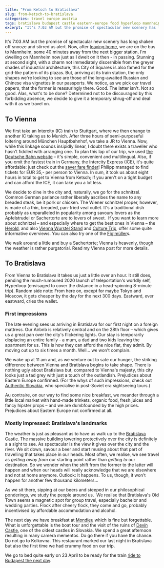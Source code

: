 ```yaml
---
title: "From Ketsch to Bratislava"
slug: from-ketsch-to-bratislava
categories: travel europe austria
tags: bratislava budapest castle eastern-europe food hyperloop mannheim munich podcast russian-visa sachertorte sightseeing train vienna visa
excerpt: "It's 7:03 AM but the promise of spectacular new scenery has long shaken off snooze and stirred us alert. Now, after leaving home, we are on the bus to Mannheim, some 40 minutes away from the next bigger station. I'm dwelling on Mannheim now just as I dwelt on it then - in passing. Stunning at second sight, with a charm not immediately discernible from the greyer shades of industrial architecture, this City of Squares is also famed for the grid-like pattern of its plazas."
---
```



It's 7:03 AM but the promise of spectacular new scenery has long shaken off snooze and stirred us alert. Now, after [leaving home](/?p=766), we are on the bus to Mannheim, some 40 minutes away from the next bigger station. I'm dwelling on Mannheim now just as I dwelt on it then - in passing. Stunning at second sight, with a charm not immediately discernible from the greyer shades of industrial architecture, this City of Squares is also famed for the grid-like pattern of its plazas. But, arriving at its train station, the only shapes we're looking to see are those of the long-awaited Russian and Chinese visa vignettes in our passports. We notice, as we pick our travel papers, that the former is reassuringly there. Good. The latter isn't. Not so good. Alas, what's to be done? Determined not to be discouraged by this forbidding absence, we decide to give it a temporary shrug-off and deal with it as we travel on.

To Vienna
---------

We first take an Intercity (IC) train to Stuttgart, where we then change to another IC taking us to Munich. After three hours of semi-purposeful loitering around München Hauptbahnhof, we take a JR to Vienna. Now, while this linkage sounds insipidly linear, I doubt there exists a traveller who hasn't fiddled with arranging one. To plan this lap of our trip, we used [the Deutsche Bahn website](https://reiseauskunft.bahn.de/) – it's simple, convenient and multilingual. Also, if you omit the fastest train in Germany, the Intercity Express (ICE), it's quite affordable: just check out the [saver fare finder](https://ps.bahn.de/preissuche/preissuche/psc_start.post?country=GBR&lang=en&?dbkanal_007=L04_S02_D002_KIN0060_SPARPREIS-FINDER-BUTTON_LZ03#stay)! Philipp managed to find tickets for EUR 35,- per person to Vienna. In sum, it took us about eight hours in total to get to Vienna from Ketsch; if you aren't on a tight budget and can afford the ICE, it can take you a lot less.

We decide to dine in the city and, naturally, we go for the schnitzel. Common German parlance rather liberally ascribes the name to any breaded steak, be it pork or chicken. The Wiener schnitzel proper, however, is made of a thin, breaded, pan-fried veal cutlet. It's a traditional dish probably as unparalleled in popularity among savoury lovers as the Apfelstrudel or Sachertorte are to lovers of sweet.  If you want to learn more about schnitzel – and especially where to get the best ones in Vienna – the [Herold](https://www.herold.at/blog/beste-schnitzel-wien-top-10/#Wo%5C_gibt%5C_es%5C_das%5C_beste%5C_Wiener%5C_Schnitzel%5C_in%5C_Wien), and also [Vienna Wurstel Stand](https://www.viennawurstelstand.com/guide/8-of-the-best-schnitzel-in-vienna/) and [Culture Trip](https://theculturetrip.com/europe/austria/articles/viennas-best-places-for-wiener-schnitzel/), offer some quite informative overviews. You can also try one of the [Figlmüller](https://figlmueller.at/)s.

We walk around a little and buy a Sachertorte; Vienna is heavenly, though the weather is rather purgatorial. Read my Vienna post for more details.

To Bratislava
-------------

From Vienna to Bratislava it takes us just a little over an hour. It still does, pending the much-rumoured 2020 launch of teleportation's worldly self, Hyperloop (envisaged to cover the distance in a head-spinning 8-minute trip). Random side note: From here on, except for maybe Tokyo and Moscow, it gets cheaper by the day for the next 300 days. Eastward, ever eastward, cries the wallet.

### First impressions

The late evening sees us arriving in Bratislava for our first night on a foreign mattress. Our Airbnb is relatively central and on the 28th floor – which gives us a great pan over the city's flickering lights. Our stay is temporarily displacing an entire family - a mum, a dad and two kids leaving the apartment for us. This is how they can afford the nice flat, they admit. By moving out up to six times a month. Well... we won't complain.

We wake up at 11 am and, as we venture out to sate our hunger, the striking difference between Vienna and Bratislava begins to take shape. There is nothing ugly about Bratislava but, compared to Vienna's majesty, this city looks just a tad grey with just a touch of the outlandish. Prejudices about Eastern Europe confirmed. (For the whys of such impressions, check out [Authentic Slovakia](https://www.authenticslovakia.com/), who specialise in post-Soviet era sightseeing tours.)

Au contraire, on our way to find some nice breakfast, we meander through a little local market with hand-made trinkets, organic food, fresh juices and fancy hipster props – and we are dumbfounded by the high prices. Prejudices about Eastern Europe not confirmed at all. 

### Mostly impressed: Bratislava's landmarks

The weather is just as pleasant as to have us walk up to the [Bratislava Castle](http://www.bratislava-hrad.sk/). The massive building towering protectively over the city is definitely a a sight to see. As spectacular is the view it gives over the city and the river. We sit down, savour a beer and start musing about that part of travelling that takes place in our heads. Most often, we realise, we see travel as _getting away from_ our starting point rather than _getting to_ our destination. So we wonder when the shift from the former to the latter will happen and when our heads will really acknowledge that we are elsewhere and not at home anymore. Outlook: It happens. To us, though, it won't happen for another few thousand kilometers...

As we sit there, sipping at our beers and steeped in our philosophical ponderings, we study the people around us.  We realise that Bratislava's Old Town seems a magnetic spot for group travel, especially bachelor and wedding parties. Flock after cheery flock, they come and go, probably incentivised by affordable accommodation and alcohol.

The next day we have breakfast at [Mondieu](https://mondieu.sk/home/) which is fine but forgettable. What is unforgettable is the boat tour and the visit of the ruins of [Devín Castle](https://en.wikipedia.org/wiki/Dev%C3%ADn%5C_Castle), one of the oldest castles in Slovakia. We spend a great afternoon resulting in many camera mementos. Do go there if you have the chance. Do not go to Kolkovna. This restaurant marked our last night in Bratislava but also the first time we had crummy food on our trip.

We go to bed quite early on 23 April to be ready for the train [ride to Budapest the next day](/?p=2028).
